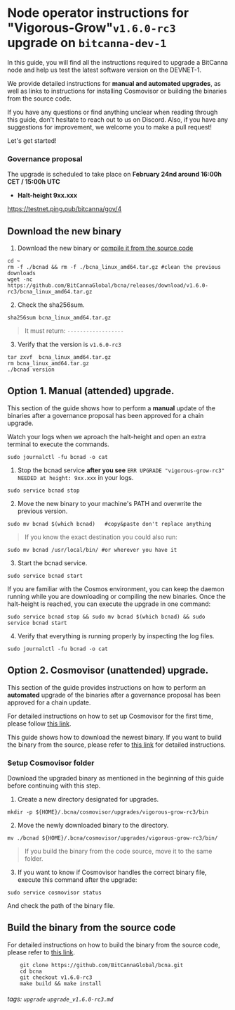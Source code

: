 # Node operator instructions for "Vigorous-Grow"`v1.6.0-rc3` upgrade on `bitcanna-dev-1`
In this guide, you will find all the instructions required to upgrade a BitCanna node and help us test the latest software version on the DEVNET-1. 

We provide detailed instructions for **manual and automated upgrades**, as well as links to instructions for installing Cosmovisor or building the binaries from the source code. 

If you have any questions or find anything unclear when reading through this guide, don't hesitate to reach out to us on Discord. Also, if you have any suggestions for improvement, we welcome you to make a pull request!

Let's get started! 

### Governance proposal

The upgrade is scheduled to take place on **February 24nd around 16:00h CET / 15:00h UTC**
* **Halt-height 9xx.xxx**

https://testnet.ping.pub/bitcanna/gov/4

## Download the new binary 
1) Download the new binary or [compile it from the source code](#Build-the-binary-from-the-source-code)
```
cd ~
rm -f ./bcnad && rm -f ./bcna_linux_amd64.tar.gz #clean the previous downloads
wget -nc https://github.com/BitCannaGlobal/bcna/releases/download/v1.6.0-rc3/bcna_linux_amd64.tar.gz
```
2) Check the sha256sum. 
```
sha256sum bcna_linux_amd64.tar.gz
```
> It must return: `------------------`

3) Verify that the version is `v1.6.0-rc3`
```
tar zxvf  bcna_linux_amd64.tar.gz
rm bcna_linux_amd64.tar.gz
./bcnad version
```

## Option 1. Manual (attended) upgrade.

This section of the guide shows how to perform a **manual** update of the binaries after a governance proposal has been approved for a chain upgrade.

Watch your logs when we aproach the halt-height and open an extra terminal to execute the commands. 
```
sudo journalctl -fu bcnad -o cat
```
1) Stop the bcnad service **after you see** `ERR UPGRADE "vigorous-grow-rc3" NEEDED at height: 9xx.xxx` in your logs.
```
sudo service bcnad stop
```
2) Move the new binary to your machine's PATH and overwrite the previous version.
```
sudo mv bcnad $(which bcnad)   #copy&paste don't replace anything
```
> If you know the exact destination you could also run: 
```
sudo mv bcnad /usr/local/bin/ #or wherever you have it
```
3) Start the bcnad service.
```
sudo service bcnad start
```

If you are familiar with the Cosmos environment, you can keep the daemon running while you are downloading or compiling the new binaries. Once the halt-height is reached, you can execute the upgrade in one command: 
```
sudo service bcnad stop && sudo mv bcnad $(which bcnad) && sudo service bcnad start
```
4) Verify that everything is running properly by inspecting the log files.
```
sudo journalctl -fu bcnad -o cat
```

## Option 2. Cosmovisor (unattended) upgrade. 
This section of the guide provides instructions on how to perform an **automated** upgrade of the binaries after a governance proposal has been approved for a chain update.

For detailed instructions on how to set up Cosmovisor for the first time, please follow [this link](https://github.com/BitCannaGlobal/bcna/blob/main/devnets/bitcanna-dev-1/cosmovisor_install.md).

This guide shows how to download the newest binary. If you want to build the binary from the source, please refer to [this link](https://github.com/BitCannaGlobal/bcna/blob/main/1.install-compile.md#option-2-compile-instructions) for detailed instructions.

### Setup Cosmovisor folder
Download the upgraded binary as mentioned in the beginning of this guide before continuing with this step.

1) Create a new directory designated for upgrades.
```
mkdir -p ${HOME}/.bcna/cosmovisor/upgrades/vigorous-grow-rc3/bin
```
2) Move the newly downloaded binary to the directory.
```
mv ./bcnad ${HOME}/.bcna/cosmovisor/upgrades/vigorous-grow-rc3/bin/
```
> If you build the binary from the code source, move it to the same folder.

3) If you want to know if Cosmovisor handles the correct binary file, execute this command after the upgrade:
```
sudo service cosmovisor status
```
And check the path of the binary file.

## Build the binary from the source code

For detailed instructions on how to build the binary from the source code, please refer to [this link](https://github.com/BitCannaGlobal/bcna/blob/main/1.install-compile.md#option-2-compile-instructions).
```
    git clone https://github.com/BitCannaGlobal/bcna.git
    cd bcna
    git checkout v1.6.0-rc3
    make build && make install 
```

###### tags: `upgrade` `upgrade_v1.6.0-rc3.md`
